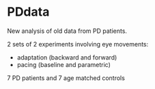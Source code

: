 # PDdata
New analysis of old data from PD patients.

2 sets of 2 experiments involving eye movements:
- adaptation (backward and forward)
- pacing (baseline and parametric)

7 PD patients and 7 age matched controls
